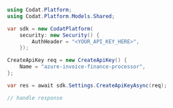 <!-- Start SDK Example Usage [usage] -->
```csharp
using Codat.Platform;
using Codat.Platform.Models.Shared;

var sdk = new CodatPlatform(
    security: new Security() {
        AuthHeader = "<YOUR_API_KEY_HERE>",
    });

CreateApiKey req = new CreateApiKey() {
    Name = "azure-invoice-finance-processor",
};

var res = await sdk.Settings.CreateApiKeyAsync(req);

// handle response
```
<!-- End SDK Example Usage [usage] -->